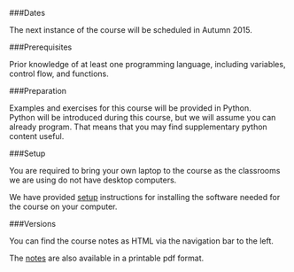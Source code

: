 ###Dates

The next instance of the course will be scheduled in Autumn 2015.

###Prerequisites

Prior knowledge of at least one programming language, including variables, control flow, and functions.

###Preparation

Examples and exercises for this course will be provided in Python.  
Python will be introduced during this course, but we will assume you can already
program. That means that you may find supplementary python content useful.

###Setup

You are required to bring your own laptop to the course as the classrooms we are using do not have desktop computers.

We have provided [setup](installation) instructions for installing the software needed for the course on
your computer.

###Versions

You can find the course notes as HTML via the navigation bar to the left.

The [notes](notes.pdf) are also available in  a printable pdf format.
